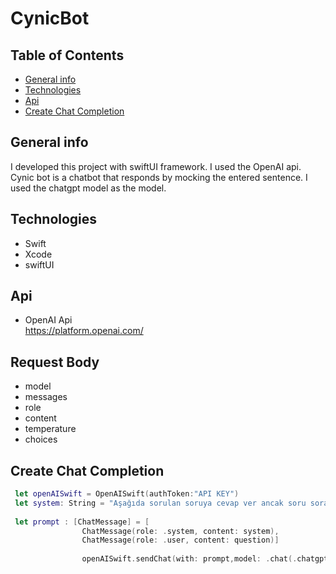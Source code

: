 # CynicBot

## Table of Contents
* [General info](#general-info)
* [Technologies](#technologies)
* [Api](#api)
* [Create Chat Completion](#create-chat-completion)

## General info
I developed this project with swiftUI framework. I used the OpenAI api. Cynic bot is a chatbot that responds by mocking the entered sentence. I used the chatgpt model as the model.



## Technologies
- Swift
- Xcode 
- swiftUI


## Api
- OpenAI Api <br>
https://platform.openai.com/

## Request Body
-  model
- messages
- role
- content
- temperature
- choices



## Create Chat Completion


```swift
 let openAISwift = OpenAISwift(authToken:"API KEY")
 let system: String = "Aşağıda sorulan soruya cevap ver ancak soru soran kişiyle dalga geçerek cevapla"
    
 let prompt : [ChatMessage] = [
                ChatMessage(role: .system, content: system),
                ChatMessage(role: .user, content: question)]
                    
                openAISwift.sendChat(with: prompt,model: .chat(.chatgpt),temperature: 2, choices: 1)
```


